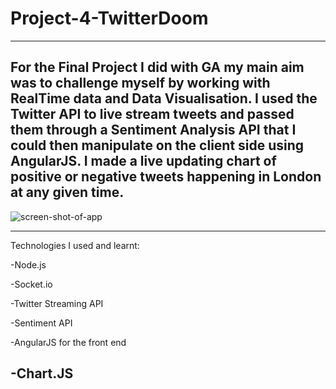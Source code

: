 # Project-4-TwitterDoom
-------------------------------
For the Final Project I did with GA my main aim was to challenge myself by working with RealTime data and Data Visualisation. I used the Twitter API to live stream tweets and passed them through a Sentiment Analysis API that I could then manipulate on the client side using AngularJS. I made a live updating chart of positive or negative tweets happening in London at any given time.
------------------------------------------

![screen-shot-of-app](https://cloud.githubusercontent.com/assets/9989447/10840626/1362c878-7ed9-11e5-839d-94773d3d29cb.png)

-------------------------------------------------------
Technologies I used and learnt:

-Node.js

-Socket.io

-Twitter Streaming API

-Sentiment API

-AngularJS for the front end

-Chart.JS
------------------------------------------
